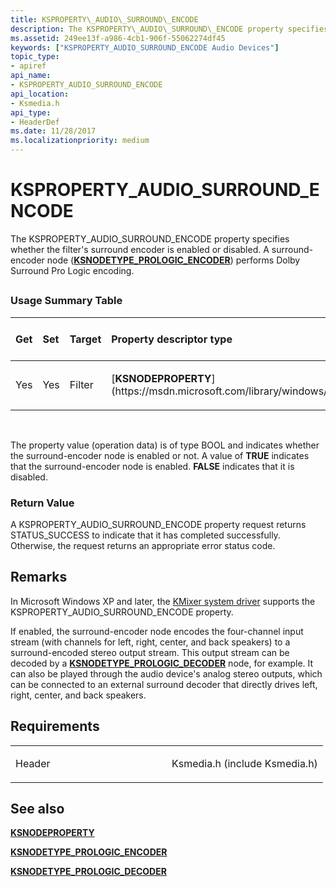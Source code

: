 ```yaml
---
title: KSPROPERTY\_AUDIO\_SURROUND\_ENCODE
description: The KSPROPERTY\_AUDIO\_SURROUND\_ENCODE property specifies whether the filter's surround encoder is enabled or disabled. A surround-encoder node (KSNODETYPE\_PROLOGIC\_ENCODER) performs Dolby Surround Pro Logic encoding.
ms.assetid: 249ee13f-a986-4cb1-906f-55062274df45
keywords: ["KSPROPERTY_AUDIO_SURROUND_ENCODE Audio Devices"]
topic_type:
- apiref
api_name:
- KSPROPERTY_AUDIO_SURROUND_ENCODE
api_location:
- Ksmedia.h
api_type:
- HeaderDef
ms.date: 11/28/2017
ms.localizationpriority: medium
---
```


# KSPROPERTY\_AUDIO\_SURROUND\_ENCODE


The KSPROPERTY\_AUDIO\_SURROUND\_ENCODE property specifies whether the filter's surround encoder is enabled or disabled. A surround-encoder node ([**KSNODETYPE\_PROLOGIC\_ENCODER**](ksnodetype-prologic-encoder.md)) performs Dolby Surround Pro Logic encoding.

## <span id="ddk_ksproperty_audio_surround_encode_ks"></span><span id="DDK_KSPROPERTY_AUDIO_SURROUND_ENCODE_KS"></span>


### <span id="Usage_Summary_Table"></span><span id="usage_summary_table"></span><span id="USAGE_SUMMARY_TABLE"></span>Usage Summary Table

<table>
<colgroup>
<col width="20%" />
<col width="20%" />
<col width="20%" />
<col width="20%" />
<col width="20%" />
</colgroup>
<thead>
<tr class="header">
<th align="left">Get</th>
<th align="left">Set</th>
<th align="left">Target</th>
<th align="left">Property descriptor type</th>
<th align="left">Property value type</th>
</tr>
</thead>
<tbody>
<tr class="odd">
<td align="left"><p>Yes</p></td>
<td align="left"><p>Yes</p></td>
<td align="left"><p>Filter</p></td>
<td align="left"><p>[<strong>KSNODEPROPERTY</strong>](https://msdn.microsoft.com/library/windows/hardware/ff537143)</p></td>
<td align="left"><p>BOOL</p></td>
</tr>
</tbody>
</table>

 

The property value (operation data) is of type BOOL and indicates whether the surround-encoder node is enabled or not. A value of **TRUE** indicates that the surround-encoder node is enabled. **FALSE** indicates that it is disabled.

### <span id="Return_Value"></span><span id="return_value"></span><span id="RETURN_VALUE"></span>Return Value

A KSPROPERTY\_AUDIO\_SURROUND\_ENCODE property request returns STATUS\_SUCCESS to indicate that it has completed successfully. Otherwise, the request returns an appropriate error status code.

Remarks
-------

In Microsoft Windows XP and later, the [KMixer system driver](https://msdn.microsoft.com/library/windows/hardware/ff537039#kmixer-system-driver) supports the KSPROPERTY\_AUDIO\_SURROUND\_ENCODE property.

If enabled, the surround-encoder node encodes the four-channel input stream (with channels for left, right, center, and back speakers) to a surround-encoded stereo output stream. This output stream can be decoded by a [**KSNODETYPE\_PROLOGIC\_DECODER**](ksnodetype-prologic-decoder.md) node, for example. It can also be played through the audio device's analog stereo outputs, which can be connected to an external surround decoder that directly drives left, right, center, and back speakers.

Requirements
------------

<table>
<colgroup>
<col width="50%" />
<col width="50%" />
</colgroup>
<tbody>
<tr class="odd">
<td align="left"><p>Header</p></td>
<td align="left">Ksmedia.h (include Ksmedia.h)</td>
</tr>
</tbody>
</table>

## <span id="see_also"></span>See also


[**KSNODEPROPERTY**](https://msdn.microsoft.com/library/windows/hardware/ff537143)

[**KSNODETYPE\_PROLOGIC\_ENCODER**](ksnodetype-prologic-encoder.md)

[**KSNODETYPE\_PROLOGIC\_DECODER**](ksnodetype-prologic-decoder.md)

 

 






